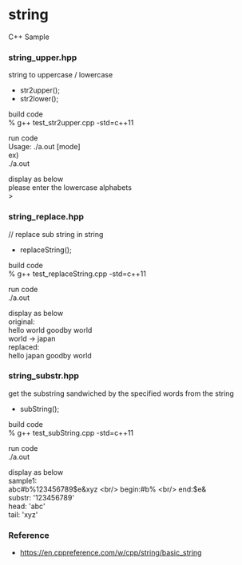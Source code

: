 string
===============

C++ Sample <br/>

### string_upper.hpp
string to uppercase / lowercase <br/>

- str2upper();
- str2lower();

build code <br/>
% g++  test_str2upper.cpp  -std=c++11 <br/>

run code <br/>
Usage: ./a.out [mode] <br/>
ex) <br/>
./a.out <br/>

display as below <br/>
please enter the lowercase alphabets <br/>
\> <br/>


### string_replace.hpp
// replace sub string in string <br/>

- replaceString();

build code <br/>
% g++  test_replaceString.cpp  -std=c++11 <br/>

run code <br/>
./a.out <br/>

display as below <br/>
original: <br/>
hello world goodby world <br/>
world -> japan <br/>
replaced: <br/>
hello japan goodby world <br/>


### string_substr.hpp
get the substring sandwiched by the specified words from the string <br/>

- subString();

build code <br/>
% g++  test_subString.cpp  -std=c++11 <br/>

run code <br/>
./a.out <br/>

display as below <br/>
sample1: <br/>
abc#b%123456789$e&xyz  <br/>
begin:#b%  <br/>
end:$e&  <br/>
substr: '123456789'  <br/>
head: 'abc'  <br/>
tail: 'xyz'  <br/>


### Reference
- https://en.cppreference.com/w/cpp/string/basic_string

